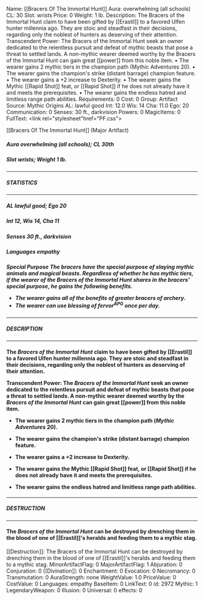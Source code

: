 Name: [[Bracers Of The Immortal Hunt]]
Aura: overwhelming (all schools)
CL: 30
Slot: wrists
Price: 0
Weight: 1 lb.
Description: The Bracers of the Immortal Hunt claim to have been gifted by [[Erastil]] to a favored Ulfen hunter millennia ago. They are stoic and steadfast in their decisions, regarding only the noblest of hunters as deserving of their attention. Transcendent Power: The Bracers of the Immortal Hunt seek an owner dedicated to the relentless pursuit and defeat of mythic beasts that pose a threat to settled lands. A non-mythic wearer deemed worthy by the Bracers of the Immortal Hunt can gain great [[power]] from this noble item. • The wearer gains 2 mythic tiers in the champion path (Mythic Adventures 20). • The wearer gains the champion's strike (distant barrage) champion feature. • The wearer gains a +2 increase to Dexterity. • The wearer gains the Mythic [[Rapid Shot]] feat, or [[Rapid Shot]] if he does not already have it and meets the prerequisites. • The wearer gains the endless hatred and limitless range path abilities.
Requirements: 0
Cost: 0
Group: Artifact
Source: Mythic Origins
AL: lawful good
Int: 12.0
Wis: 14
Cha: 11.0
Ego: 20
Communication: 0
Senses: 30 ft., darkvision
Powers: 0
MagicItems: 0
FullText: <link rel="stylesheet"href="PF.css"><div class="heading"><p class="alignleft">[[Bracers Of The Immortal Hunt]] (Major Artifact)</p><div style="clear: both;"></div></div><div><h5><b>Aura </b>overwhelming (all schools); <b>CL </b>30th</h5><h5><b>Slot </b>wrists; <b>Weight </b>1 lb.</h5></div><hr/><div><h5><b>STATISTICS</b></h5></div><hr/><div><h5><b>AL </b>lawful good; <b>Ego </b>20</h5><h5><b>Int </b>12, <b>Wis </b>14, <b>Cha </b>11</h5><h5><b>Senses </b>30 ft., darkvision</h5><h5><b>Languages </b>empathy</h5><h5><b>Special Purpose </b>The bracers have the special purpose of slaying mythic animals and magical beasts. Regardless of whether he has mythic tiers, if the wearer of the Bracers of the Immortal Hunt shares in the bracers' special purpose, he gains the following benefits. <ul><li> The wearer gains all of the benefits of greater bracers of archery. <li> The wearer can use blessing of fervor<sup>APG</sup> once per day.</ul></h5></div><hr/><div><h5><b>DESCRIPTION</b></h5></div><hr/><div><h4><p>The <i>Bracers of the Immortal Hunt</i> claim to have been gifted by [[Erastil]] to a favored Ulfen hunter millennia ago. They are stoic and steadfast in their decisions, regarding only the noblest of hunters as deserving of their attention.</p><p><b>Transcendent Power</b>: The <i>Bracers of the Immortal Hunt</i> seek an owner dedicated to the relentless pursuit and defeat of mythic beasts that pose a threat to settled lands. A non-mythic wearer deemed worthy by the <i>Bracers of the Immortal Hunt</i> can gain great [[power]] from this noble item.</p><p><ul><li> The wearer gains 2 mythic tiers in the champion path (<i>Mythic Adventures</i> 20).</p><p><li> The wearer gains the champion's strike (distant barrage) champion feature.</p><p><li> The wearer gains a +2 increase to Dexterity.</p><p><li> The wearer gains the Mythic [[Rapid Shot]] feat, or [[Rapid Shot]] if he does not already have it and meets the prerequisites.</p><p><li> The wearer gains the endless hatred and limitless range path abilities.</ul></p></h4></div><hr/><div><h5><b>DESTRUCTION</b></h5></div><hr/><div><h4><p>The <i>Bracers of the Immortal Hunt</i> can be destroyed by drenching them in the blood of one of [[Erastil]]'s heralds and feeding them to a mythic stag.</p></h4></div>
[[Destruction]]: The Bracers of the Immortal Hunt can be destroyed by drenching them in the blood of one of [[Erastil]]'s heralds and feeding them to a mythic stag.
MinorArtifactFlag: 0
MajorArtifactFlag: 1
Abjuration: 0
Conjuration: 0
[[Divination]]: 0
Enchantment: 0
Evocation: 0
Necromancy: 0
Transmutation: 0
AuraStrength: none
WeightValue: 1.0
PriceValue: 0
CostValue: 0
Languages: empathy
BaseItem: 0
LinkText: 0
id: 2972
Mythic: 1
LegendaryWeapon: 0
Illusion: 0
Universal: 0
effects: 0
